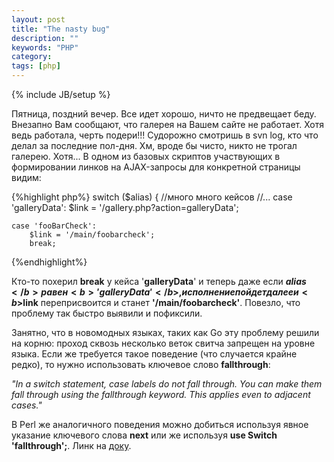 ```yaml
---
layout: post
title: "The nasty bug"
description: ""
keywords: "PHP"
category: 
tags: [php]
---
```

{% include JB/setup %}

Пятница, поздний вечер. Все идет хорошо, ничто не предвещает беду. Внезапно Вам сообщают, что галерея на Вашем сайте не работает. Хотя ведь работала, черть подери!!!
Судорожно смотришь в svn log, кто что делал за последние пол-дня. Хм, вроде бы чисто, никто не трогал галерею. Хотя...
В одном из базовых скриптов участвующих в формировании линков на AJAX-запросы для конкретной страницы видим:

{%highlight php%}
switch ($alias) {
    //много много кейсов
    //...
    case 'galleryData':
        $link = '/gallery.php?action=galleryData';
    
    case 'fooBarCheck':
        $link = '/main/foobarcheck';
        break;            
{%endhighlight%}

Кто-то похерил <b>break</b> у кейса '<b>galleryData</b>' и теперь даже если <b>$alias</b> равен <b>'galleryData'</b>, исполнение пойдет далее и <b>$link</b> переприсвоится и станет <b>'/main/foobarcheck'</b>.
Повезло, что проблему так быстро выявили и пофиксили.

Занятно, что в новомодных языках, таких как Go эту проблему решили на корню: проход сквозь несколько веток свитча запрещен на уровне языка. Если же требуется такое поведение (что случается крайне редко), то нужно использовать ключевое слово <b>fallthrough</b>:


<i>"In a switch statement, case labels do not fall through. You can make them fall through using the fallthrough keyword. This applies even to adjacent cases."</i>

В Perl же аналогичного поведения можно добиться используя явное указание ключевого слова <b>next</b> или же используя <b>use Switch 'fallthrough';</b>.
Линк на <a href="http://perldoc.perl.org/Switch.html#Allowing-fall-through" target="_blank" title="Perl docs">доку</a>.
